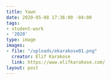 ```yaml
---
title: Yawn
date: 2020-05-08 17:36:00 -04:00
tags:
- student-work
- '2020'
type: image
images:
- file: "/uploads/ekarakose01.png"
  creator: Elif Karakose
  link: https://www.elifkarakose.com/
layout: post
---
```


